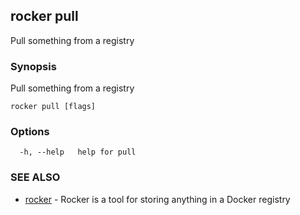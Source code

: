 ## rocker pull

Pull something from a registry

### Synopsis

Pull something from a registry

```
rocker pull [flags]
```

### Options

```
  -h, --help   help for pull
```

### SEE ALSO

* [rocker](rocker.md)	 - Rocker is a tool for storing anything in a Docker registry

